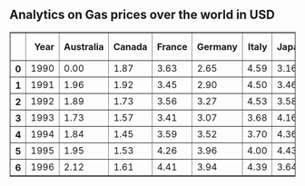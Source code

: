 ## Analytics on Gas prices over the world in USD

<div>
<style scoped>
    .dataframe tbody tr th:only-of-type {
        vertical-align: middle;
    }

    .dataframe tbody tr th {
        vertical-align: top;
    }

    .dataframe thead th {
        text-align: right;
    }
</style>
<table border="1" class="dataframe">
  <thead>
    <tr style="text-align: right;">
      <th></th>
      <th>Year</th>
      <th>Australia</th>
      <th>Canada</th>
      <th>France</th>
      <th>Germany</th>
      <th>Italy</th>
      <th>Japan</th>
      <th>Mexico</th>
      <th>South Korea</th>
      <th>UK</th>
      <th>USA</th>
    </tr>
  </thead>
  <tbody>
    <tr>
      <th>0</th>
      <td>1990</td>
      <td>0.00</td>
      <td>1.87</td>
      <td>3.63</td>
      <td>2.65</td>
      <td>4.59</td>
      <td>3.16</td>
      <td>1.00</td>
      <td>2.05</td>
      <td>2.82</td>
      <td>1.16</td>
    </tr>
    <tr>
      <th>1</th>
      <td>1991</td>
      <td>1.96</td>
      <td>1.92</td>
      <td>3.45</td>
      <td>2.90</td>
      <td>4.50</td>
      <td>3.46</td>
      <td>1.30</td>
      <td>2.49</td>
      <td>3.01</td>
      <td>1.14</td>
    </tr>
    <tr>
      <th>2</th>
      <td>1992</td>
      <td>1.89</td>
      <td>1.73</td>
      <td>3.56</td>
      <td>3.27</td>
      <td>4.53</td>
      <td>3.58</td>
      <td>1.50</td>
      <td>2.65</td>
      <td>3.06</td>
      <td>1.13</td>
    </tr>
    <tr>
      <th>3</th>
      <td>1993</td>
      <td>1.73</td>
      <td>1.57</td>
      <td>3.41</td>
      <td>3.07</td>
      <td>3.68</td>
      <td>4.16</td>
      <td>1.56</td>
      <td>2.88</td>
      <td>2.84</td>
      <td>1.11</td>
    </tr>
    <tr>
      <th>4</th>
      <td>1994</td>
      <td>1.84</td>
      <td>1.45</td>
      <td>3.59</td>
      <td>3.52</td>
      <td>3.70</td>
      <td>4.36</td>
      <td>1.48</td>
      <td>2.87</td>
      <td>2.99</td>
      <td>1.11</td>
    </tr>
    <tr>
      <th>5</th>
      <td>1995</td>
      <td>1.95</td>
      <td>1.53</td>
      <td>4.26</td>
      <td>3.96</td>
      <td>4.00</td>
      <td>4.43</td>
      <td>1.11</td>
      <td>2.94</td>
      <td>3.21</td>
      <td>1.15</td>
    </tr>
    <tr>
      <th>6</th>
      <td>1996</td>
      <td>2.12</td>
      <td>1.61</td>
      <td>4.41</td>
      <td>3.94</td>
      <td>4.39</td>
      <td>3.64</td>
      <td>1.25</td>
      <td>3.18</td>
      <td>3.34</td>
      <td>1.23</td>
    </tr>
  </tbody>
</table>
</div>



